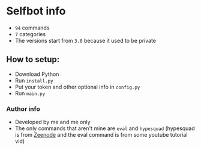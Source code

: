 # Selfbot info
- `94` commands
- `7` categories
- The versions start from `3.0` because it used to be private

## How to setup:
- Download Python
- Run `install.py`
- Put your token and other optional info in `config.py` 
- Run `main.py`

### Author info
- Developed by me and me only
- The only commands that aren't mine are `eval` and `hypesquad` (hypesquad is from [Zeenode](https://github.com/zeenode/selfbot) and the eval command is from some youtube tutorial vid)
